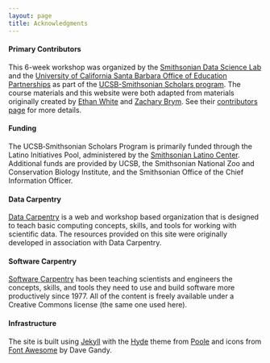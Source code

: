 ```yaml
---
layout: page
title: Acknowledgments
---
```


#### Primary Contributors

This 6-week workshop was organized by the [Smithsonian Data Science Lab](https://datascience.si.edu/) and the [University of California Santa Barbara Office of Education Partnerships](https://oep.ucsb.edu/) as part of the [UCSB-Smithsonian Scholars program](https://oep.ucsb.edu/programs/smithsonian_scholars_project/). The course materials and this website were both adapted from materials originally created by [Ethan White](http://ethanwhite.org) and [Zachary Brym](http://zackbrym.weecology.org/). See their [contributors page](https://github.com/datacarpentry/semester-biology/graphs/contributors) for more details.

#### Funding

The UCSB‐Smithsonian Scholars Program is primarily funded through the Latino Initiatives Pool, administered by the [Smithsonian Latino Center](https://latino.si.edu/). Additional funds are provided by UCSB, the Smithsonian National Zoo and Conservation Biology Institute, and the Smithsonian Office of the Chief Information Officer.  

#### Data Carpentry

[Data Carpentry](http://datacarpentry.org/) is a web and workshop based organization that is designed to teach 
basic computing concepts, skills, and tools for working with scientific data. 
The resources provided on this site were originally developed in association with Data 
Carpentry.

#### Software Carpentry

[Software Carpentry](http://software-carpentry.org) has been teaching scientists and engineers the concepts, skills, 
and tools they need to use and build software more productively since 1977. All 
of the content is freely available under a Creative Commons license (the same 
one used here).

#### Infrastructure

The site is built using [Jekyll](http://jekyllrb.com/) with the [Hyde](http://hyde.getpoole.com/) theme from [Poole](http://getpoole.com/) 
and icons from [Font Awesome](http://fontawesome.io) by Dave Gandy.
